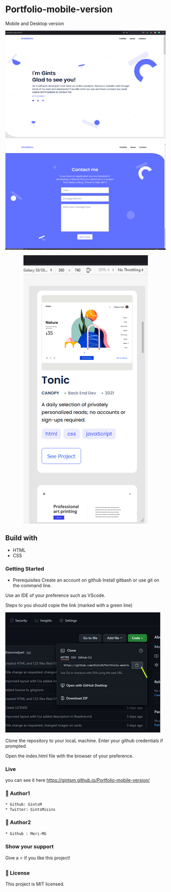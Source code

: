 # Portfolio-mobile-version
Mobile and Desktop version
    <p align="center">
     <img src="images/desk_main.png" alt="" />
    </p>
        <p align="center">
     <img src="images/desk_cont.png" alt="Form" />
    </p>
        <p align="center">
     <img src="images/mob_card.png" alt="Form" />
    </p>


## Build with   
   * HTML
   * CSS


### Getting Started
* Prerequisites Create an account on github
Install gitbash or use git on the command line.

Use an IDE of your preference such as VScode.

Steps to you should copie the link (marked with a green line)
    </p>
        <p>
     <img src="images/scrclone.png" alt="Form" />
    </p>

Clone the repository to your locaL machine. Enter your github credentials if prompted.

Open the index.html file with the browser of your preference.

### Live

you can see it here https://gintsm.github.io/Portfolio-mobile-version/

### 👤 Author1
    * Github: GintsM 
    * Twitter: GintsMisins

### 👤 Author2
    * Github : Meri-MG 

### Show your support
Give a ⭐️ if you like this project!
### 📝 License
This project is MIT licensed.
